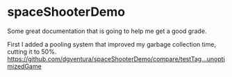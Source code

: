 # spaceShooterDemo

Some great documentation that is going to help me get a good grade.

First I added a pooling system that improved my garbage collection time, cutting it to 50%. https://github.com/dgventura/spaceShooterDemo/compare/testTag...unoptimizedGame
